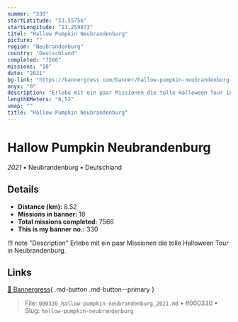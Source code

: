 ```yaml
---
nummer: "330"
startLatitude: "53.55756"
startLongitude: "13.259873"
titel: "Hallow Pumpkin Neubrandenburg"
picture: ""
region: "Neubrandenburg"
country: "Deutschland"
completed: "7566"
missions: "18"
date: "2021"
bg-link: "https://bannergress.com/banner/hallow-pumpkin-neubrandenburg-482b"
onyx: "0"
description: "Erlebe mit ein paar Missionen die tolle Halloween Tour in Neubrandenburg."
lengthKMeters: "8,52"
umap: ""
title: "Hallow Pumpkin Neubrandenburg"
---
```

# Hallow Pumpkin Neubrandenburg

*2021* • Neubrandenburg • Deutschland



## Details
- **Distance (km):** 8.52
- **Missions in banner:** 18
- **Total missions completed:** 7566
- **This is my banner no.:** 330


!!! note "Description"
    Erlebe mit ein paar Missionen die tolle Halloween Tour in Neubrandenburg.



## Links
[🔗 Bannergress](https://bannergress.com/banner/hallow-pumpkin-neubrandenburg-482b){ .md-button .md-button--primary }



> File: `000330_hallow-pumpkin-neubrandenburg_2021.md` • #000330 • Slug: `hallow-pumpkin-neubrandenburg`
